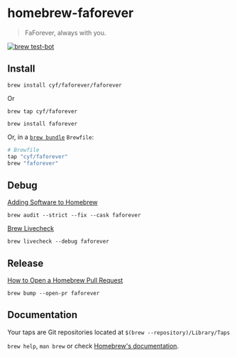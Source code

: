 # homebrew-faforever

> FaForever, always with you.

[![brew test-bot](https://github.com/cyf/homebrew-faforever/actions/workflows/tests.yml/badge.svg?branch=main)](https://github.com/cyf/homebrew-faforever/actions/workflows/tests.yml)

## Install

```shell
brew install cyf/faforever/faforever
```

Or

```shell
brew tap cyf/faforever

brew install faforever
```

Or, in a [`brew bundle`](https://github.com/Homebrew/homebrew-bundle) `Brewfile`:

```ruby
# Brewfile
tap "cyf/faforever"
brew "faforever"
```

## Debug

[Adding Software to Homebrew](https://docs.brew.sh/Adding-Software-to-Homebrew)

```shell
brew audit --strict --fix --cask faforever
```

[Brew Livecheck](https://docs.brew.sh/Brew-Livecheck)

```shell
brew livecheck --debug faforever
```

## Release

[How to Open a Homebrew Pull Request](https://docs.brew.sh/How-To-Open-a-Homebrew-Pull-Request)

```shell
brew bump --open-pr faforever
```

## Documentation

Your taps are Git repositories located at `$(brew --repository)/Library/Taps`

`brew help`, `man brew` or check [Homebrew's documentation](https://docs.brew.sh).
